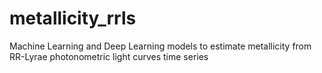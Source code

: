 # metallicity_rrls
Machine Learning and Deep Learning models to estimate metallicity from RR-Lyrae photonometric light curves time series
